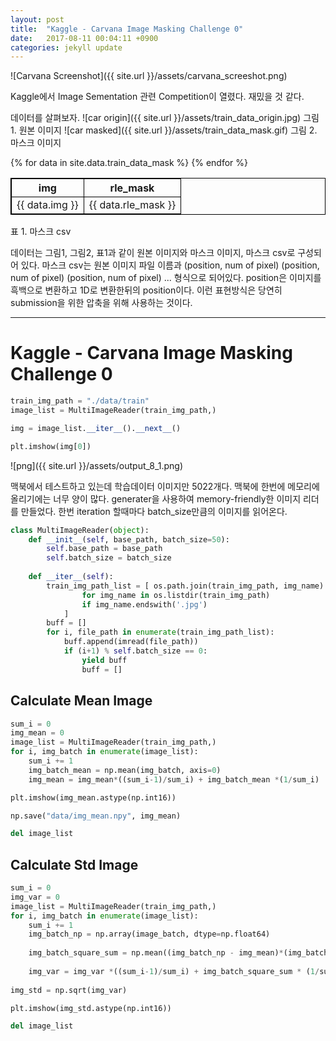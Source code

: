 ```yaml
---
layout: post
title:  "Kaggle - Carvana Image Masking Challenge 0"
date:   2017-08-11 00:04:11 +0900
categories: jekyll update
---
```


![Carvana Screenshot]({{ site.url }}/assets/carvana_screeshot.png)

Kaggle에서 Image Sementation 관련 Competition이 열렸다. 재밌을 것 같다. 

데이터를 살펴보자. 
![car origin]({{ site.url }}/assets/train_data_origin.jpg)
그림 1. 원본 이미지
![car masked]({{ site.url }}/assets/train_data_mask.gif)
그림 2. 마스크 이미지

<style>
table {
    border-collapse: collapse;
}

table, th, td {
    border: 1px solid black;
}
</style>
<table style="border : 1px solid black;">
    <thead>
        <tr>
            <th>img</th>
            <th>rle_mask</th>
        </tr>
    </thead>
    <tbody>
    {% for data in site.data.train_data_mask %}
        <tr>
            <td>{{ data.img }}</td>
            <td>{{ data.rle_mask }}</td>
        </tr>
    {% endfor %}
    </tbody>
</table>
표 1. 마스크 csv

데이터는 그림1, 그림2, 표1과 같이 원본 이미지와 마스크 이미지, 마스크 csv로 구성되어 있다. 마스크 csv는 원본 이미지 파일 이름과 (position, num of pixel) (position, num of pixel) (position, num of pixel) ... 형식으로 되어있다. position은 이미지를 흑백으로 변환하고 1D로 변환한뒤의 position이다. 이런 표현방식은 당연히 submission을 위한 압축을 위해 사용하는 것이다.

- - - 

# Kaggle - Carvana Image Masking Challenge 0 

```python
train_img_path = "./data/train"
image_list = MultiImageReader(train_img_path,)
```

```python
img = image_list.__iter__().__next__()
```

```python
plt.imshow(img[0])
```
![png]({{ site.url }}/assets/output_8_1.png)


맥북에서 테스트하고 있는데 학습데이터 이미지만 5022개다. 맥북에 한번에 메모리에 올리기에는 너무 양이 많다. generater을 사용하여 memory-friendly한 이미지 리더를 만들었다. 한번 iteration 할때마다 batch_size만큼의 이미지를 읽어온다. 
```python
class MultiImageReader(object):
    def __init__(self, base_path, batch_size=50):
        self.base_path = base_path
        self.batch_size = batch_size 
        
    def __iter__(self):
        train_img_path_list = [ os.path.join(train_img_path, img_name)
                for img_name in os.listdir(train_img_path)
                if img_name.endswith('.jpg')
            ]
        buff = []
        for i, file_path in enumerate(train_img_path_list):
            buff.append(imread(file_path))
            if (i+1) % self.batch_size == 0:
                yield buff
                buff = []
```


## Calculate Mean Image
```python
sum_i = 0
img_mean = 0
image_list = MultiImageReader(train_img_path,)
for i, img_batch in enumerate(image_list):
    sum_i += 1
    img_batch_mean = np.mean(img_batch, axis=0)
    img_mean = img_mean*((sum_i-1)/sum_i) + img_batch_mean *(1/sum_i)
```


```python
plt.imshow(img_mean.astype(np.int16))
```


```python
np.save("data/img_mean.npy", img_mean)
```


```python
del image_list
```

## Calculate Std Image


```python
sum_i = 0
img_var = 0
image_list = MultiImageReader(train_img_path,)
for i, img_batch in enumerate(image_list):
    sum_i += 1
    img_batch_np = np.array(image_batch, dtype=np.float64)
    
    img_batch_square_sum = np.mean((img_batch_np - img_mean)*(img_batch_np - img_mean), axis=0)
    
    img_var = img_var *((sum_i-1)/sum_i) + img_batch_square_sum * (1/sum_i)
    
img_std = np.sqrt(img_var)
```


```python
plt.imshow(img_std.astype(np.int16))
```


```python
del image_list
```
